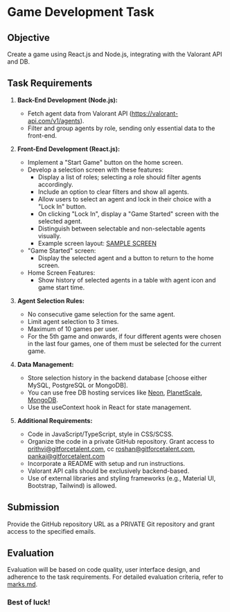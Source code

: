 # Game Development Task

## Objective

Create a game using React.js and Node.js, integrating with the Valorant API and DB.

## Task Requirements

1. **Back-End Development (Node.js):**

   - Fetch agent data from Valorant API (https://valorant-api.com/v1/agents).
   - Filter and group agents by role, sending only essential data to the front-end.

2. **Front-End Development (React.js):**

   - Implement a "Start Game" button on the home screen.
   - Develop a selection screen with these features:
     - Display a list of roles; selecting a role should filter agents accordingly.
     - Include an option to clear filters and show all agents.
     - Allow users to select an agent and lock in their choice with a "Lock In" button.
     - On clicking "Lock In", display a "Game Started" screen with the selected agent.
     - Distinguish between selectable and non-selectable agents visually.
     - Example screen layout: [SAMPLE SCREEN](https://mir-s3-cdn-cf.behance.net/project_modules/1400/94fe9596477133.5eaf7e1c3a48e.png)
   - "Game Started" screen:
     - Display the selected agent and a button to return to the home screen.
   - Home Screen Features:
     - Show history of selected agents in a table with agent icon and game start time.

3. **Agent Selection Rules:**

   - No consecutive game selection for the same agent.
   - Limit agent selection to 3 times.
   - Maximum of 10 games per user.
   - For the 5th game and onwards, if four different agents were chosen in the last four games, one of them must be selected for the current game.

4. **Data Management:**

   - Store selection history in the backend database [choose either MySQL, PostgreSQL or MongoDB].
   - You can use free DB hosting services like [Neon](https://neon.tech/), [PlanetScale](https://planetscale.com/), [MongoDB](https://www.mongodb.com/).
   - Use the useContext hook in React for state management.

5. **Additional Requirements:**
   - Code in JavaScript/TypeScript, style in CSS/SCSS.
   - Organize the code in a private GitHub repository. Grant access to prithvi@gitforcetalent.com, cc roshan@gitforcetalent.com, pankaj@gitforcetalent.com
   - Incorporate a README with setup and run instructions.
   - Valorant API calls should be exclusively backend-based.
   - Use of external libraries and styling frameworks (e.g., Material UI, Bootstrap, Tailwind) is allowed.

## Submission

Provide the GitHub repository URL as a PRIVATE Git repository and grant access to the specified emails.

## Evaluation

Evaluation will be based on code quality, user interface design, and adherence to the task requirements. For detailed evaluation criteria, refer to [marks.md](MARKS.md).

### Best of luck!
